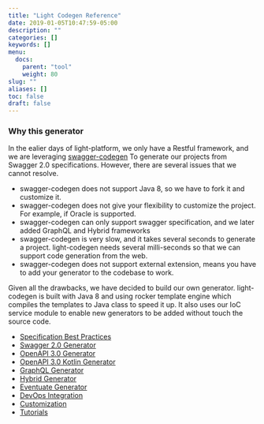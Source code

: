 ```yaml
---
title: "Light Codegen Reference"
date: 2019-01-05T10:47:59-05:00
description: ""
categories: []
keywords: []
menu:
  docs:
    parent: "tool"
    weight: 80
slug: ""
aliases: []
toc: false
draft: false
---
```


### Why this generator

In the ealier days of light-platform, we only have a Restful framework, and we are leveraging [swagger-codegen][] To generate our projects from Swagger 2.0 specifications. However, there are several issues that we cannot resolve. 

- swagger-codegen does not support Java 8, so we have to fork it and customize it.
- swagger-codegen does not give your flexibility to customize the project. For example, if Oracle is supported.
- swagger-codegen can only support swagger specification, and we later added GraphQL and Hybrid frameworks
- swagger-codegen is very slow, and it takes several seconds to generate a project. light-codegen needs several milli-seconds so that we can support code generation from the web.
- swagger-codegen does not support external extension, means you have to add your generator to the codebase to work. 
 
Given all the drawbacks, we have decided to build our own generator. light-codegen is built with Java 8 and using rocker template engine which compiles the templates to Java class to speed it up. It also uses our IoC service module to enable new generators to be added without touch the source code. 

- [Specification Best Practices](/tool/light-codegen/best-practice/)
- [Swagger 2.0 Generator](/tool/light-codegen/swagger-generator/)
- [OpenAPI 3.0 Generator](/tool/light-codegen/openapi-generator/)
- [OpenAPI 3.0 Kotlin Generator](/tool/light-codegen/openapi-kotlin-generator/)
- [GraphQL Generator](/tool/light-codegen/graphql-generator/)
- [Hybrid Generator](/tool/light-codegen/hybrid-generator/)
- [Eventuate Generator](/tool/light-codegen/eventuate-generator/)
- [DevOps Integration](/tool/light-codegen/integration/)
- [Customization](/tool/light-codegen/customization/)
- [Tutorials](/tutorial/generator/)


[swagger-codegen]: https://github.com/swagger-api/swagger-codegen
